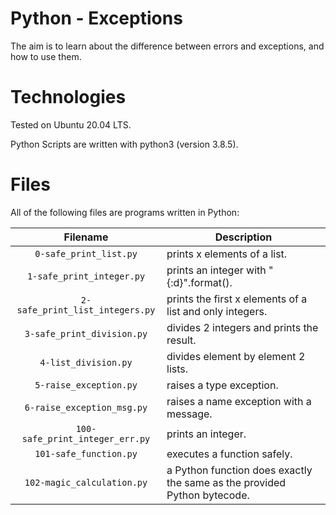 # Python - Exceptions

The aim is to learn about the difference between errors and exceptions, and how to use them.

# Technologies

Tested on Ubuntu 20.04 LTS.

Python Scripts are written with python3 (version 3.8.5).

# Files

All of the following files are programs written in Python:

| Filename                        | Description
|:-------------------------------:| -----------------------------------------------------------------------------------------
| `0-safe_print_list.py`          | prints x elements of a list.
| `1-safe_print_integer.py`       | prints an integer with "{:d}".format().
| `2-safe_print_list_integers.py` | prints the first x elements of a list and only integers.
| `3-safe_print_division.py`      | divides 2 integers and prints the result.
| `4-list_division.py`            | divides element by element 2 lists.
| `5-raise_exception.py`          | raises a type exception.
| `6-raise_exception_msg.py`      | raises a name exception with a message.
| `100-safe_print_integer_err.py` | prints an integer.
| `101-safe_function.py`          | executes a function safely.
| `102-magic_calculation.py`      | a Python function does exactly the same as the provided Python bytecode.
